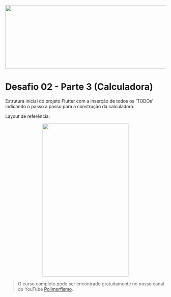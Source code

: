 <p align="center">
  <img width="800" height="200" src="https://github.com/polimorfismo/assets-curso-flutter-e-dart/blob/main/imagens/banner_polimorfismo.png">
</p>

# Desafio 02 - Parte 3 (Calculadora)

Estrutura inicial do projeto Flutter com a inserção de todos os 'TODOs' indicando o passo a passo para a construção da calculadora. 

Layout de referência:
<p align="center">
  <img width="270" height="480" src="https://github.com/polimorfismo/assets-curso-flutter-e-dart/blob/main/imagens/desafio-1-calculadora.png">
</p>

>O curso completo pode ser encontrado gratuitamente no nosso canal do YouTube [Polimorfismo](https://youtube.com/channel/UCN0xtkhf8j2R6n1xKYCiJBA/).



